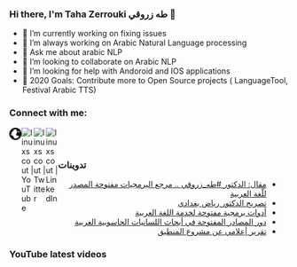 ### Hi there, I'm Taha Zerrouki طه زروقي 👋
- 🔭 I’m currently working on fixing issues
- 🔭 I’m always working on Arabic Natural Language processing
- 💬 Ask me about arabic NLP
- 👯 I’m looking to collaborate on Arabic NLP
- 🤔 I’m looking for help with Andoroid and IOS applications
- 🥅 2020 Goals: Contribute more to Open Source projects ( LanguageTool, Festival Arabic TTS)

### Connect with me:

[<img align="left" alt="tahadz.com" width="22px" src="https://raw.githubusercontent.com/iconic/open-iconic/master/svg/globe.svg" />](http://tahadz.com)
[<img align="left" alt="linuxscout | YouTube" width="22px" src="https://cdn.jsdelivr.net/npm/simple-icons@v3/icons/youtube.svg" />](https://www.youtube.com/channel/UC2UFjiMr6DeZkJtYYHZpEdw)
[<img align="left" alt="linuxscout | Twitter" width="22px" src="https://cdn.jsdelivr.net/npm/simple-icons@v3/icons/twitter.svg" />](http://twitter.com/linuxscout)
[<img align="left" alt="linuxscout | LinkedIn" width="22px" src="https://cdn.jsdelivr.net/npm/simple-icons@v3/icons/linkedin.svg" />](https://www.linkedin.com/in/tahazerrouki/)
<br />
<br />
### تدوينات
<div dir="rtl">

<!-- BLOG-POST-LIST:START -->
- [مقال: الدكتور #طه_زروقي .. مرجع البرمجيات مفتوحة المصدر للّغة العربية](https://tahadz.wordpress.com/2020/07/22/%d9%85%d9%82%d8%a7%d9%84-%d8%a7%d9%84%d8%af%d9%83%d8%aa%d9%88%d8%b1-%d8%b7%d9%87_%d8%b2%d8%b1%d9%88%d9%82%d9%8a-%d9%85%d8%b1%d8%ac%d8%b9-%d8%a7%d9%84%d8%a8%d8%b1%d9%85%d8%ac%d9%8a%d8%a7%d8%aa/)
- [تصريح الدكتور رياض بغدادي](https://tahadz.wordpress.com/2020/07/22/%d8%aa%d8%b5%d8%b1%d9%8a%d8%ad-%d8%a7%d9%84%d8%af%d9%83%d8%aa%d9%88%d8%b1-%d8%b1%d9%8a%d8%a7%d8%b6-%d8%a8%d8%ba%d8%af%d8%a7%d8%af%d9%8a/)
- [أدوات برمجية مفتوحة لخدمة اللغة العربية](https://tahadz.wordpress.com/2020/07/22/%d8%a3%d8%af%d9%88%d8%a7%d8%aa-%d8%a8%d8%b1%d9%85%d8%ac%d9%8a%d8%a9-%d9%85%d9%81%d8%aa%d9%88%d8%ad%d8%a9-%d9%84%d8%ae%d8%af%d9%85%d8%a9-%d8%a7%d9%84%d9%84%d8%ba%d8%a9-%d8%a7%d9%84%d8%b9%d8%b1%d8%a8/)
- [دور المصادر المفتوحة في أبحاث اللسانيات الحاسوبية العربية](https://tahadz.wordpress.com/2020/07/22/%d8%af%d9%88%d8%b1-%d8%a7%d9%84%d9%85%d8%b5%d8%a7%d8%af%d8%b1-%d8%a7%d9%84%d9%85%d9%81%d8%aa%d9%88%d8%ad%d8%a9-%d9%81%d9%8a-%d8%a3%d8%a8%d8%ad%d8%a7%d8%ab-%d8%a7%d9%84%d9%84%d8%b3%d8%a7%d9%86%d9%8a/)
- [تقرير |علامي عن مشروع المنطيق](https://tahadz.wordpress.com/2020/07/12/%d8%aa%d9%82%d8%b1%d9%8a%d8%b1-%d8%b9%d9%84%d8%a7%d9%85%d9%8a-%d8%b9%d9%86-%d9%85%d8%b4%d8%b1%d9%88%d8%b9-%d8%a7%d9%84%d9%85%d9%86%d8%b7%d9%8a%d9%82/)
<!-- BLOG-POST-LIST:END -->
</div>

### YouTube latest videos
<!-- YOUTUBE:START -->
<!-- YOUTUBE:END -->



<!--
**linuxscout/linuxscout** is a ✨ _special_ ✨ repository because its `README.md` (this file) appears on your GitHub profile.

Here are some ideas to get you started:

- 🔭 I’m currently working on ...
- 🌱 I’m currently learning ...
- 👯 I’m looking to collaborate on ...
- 🤔 I’m looking for help with ...
- 💬 Ask me about ...
- 📫 How to reach me: ...
- 😄 Pronouns: ...
- ⚡ Fun fact: ...
-->
